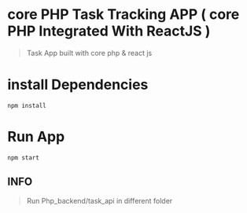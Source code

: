 # core PHP Task Tracking APP ( core PHP Integrated With ReactJS )

> Task App built with core php & react js

# install Dependencies

```
npm install

```

# Run App

```
npm start

```

## INFO

> Run Php_backend/task_api in different folder
